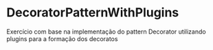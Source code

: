 # DecoratorPatternWithPlugins
Exercício com base na implementação do pattern Decorator utilizando plugins para a formação dos decoratos

